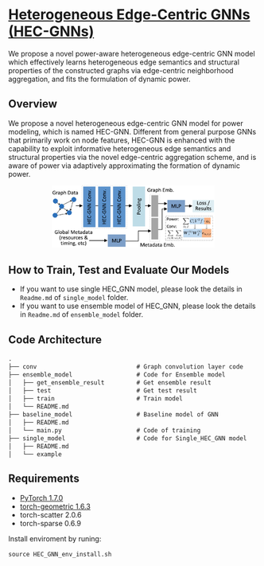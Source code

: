 # [Heterogeneous Edge-Centric GNNs (HEC-GNNs)](https://arxiv.org/abs/2201.10114)
We propose a novel power-aware heterogeneous edge-centric GNN model which effectively learns heterogeneous edge semantics and structural properties of the constructed graphs via edge-centric neighborhood aggregation, and fits the formulation of dynamic power.

## Overview
We propose a novel heterogeneous edge-centric GNN model for power modeling, which is named HEC-GNN. Different from general purpose GNNs that primarily work on node features, HEC-GNN is enhanced with the capability to exploit informative heterogeneous edge semantics and structural properties via the novel edge-centric aggregation scheme, and is aware of power via adaptively approximating the formation of dynamic power.
 <p align="center">
  <img width="65%" src='../pic/hecgnn.png' />
</p>

## How to Train, Test and Evaluate Our Models
* If you want to use single HEC_GNN model, please look the details in `Readme.md` of  `single_model` folder.
* If you want to use ensemble model of HEC_GNN, please look the details in `Readme.md` of  `ensemble_model` folder.

## Code Architecture
    .
    ├── conv                            # Graph convolution layer code
    ├── ensemble_model                  # Code for Ensemble model
    │   ├── get_ensemble_result         # Get ensemble result
    │   ├── test                        # Get test result
    │   ├── train                       # Train model
    │   └── README.md                   
    ├── baseline_model                  # Baseline model of GNN
    │   ├── README.md                   
    │   └── main.py                     # Code of training
    ├── single_model                    # Code for Single_HEC_GNN model
    │   ├── README.md                   
    │   └── example                     
  

## Requirements

 - [PyTorch 1.7.0](https://pytorch.org/get-started/locally/) 
 - [torch-geometric 1.6.3](https://pytorch-geometric.readthedocs.io/en/latest/index.html)
 - torch-scatter 2.0.6
 - torch-sparse 0.6.9

Install enviroment by runing:

    source HEC_GNN_env_install.sh
    


